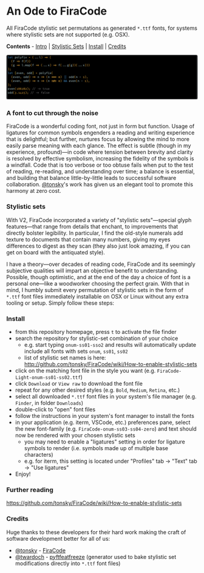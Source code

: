 # An Ode to FiraCode
All FiraCode stylistic set permutations as generated `*.ttf` fonts, for systems where stylistic sets are not supported (e.g. OSX).

**Contents** - [Intro](https://github.com/evnp/FiraCode-Stylistic-Sets#a-font-for-cutting-through-the-noise) | [Stylistic Sets](https://github.com/evnp/FiraCode-Stylistic-Sets#stylistic-sets) | [Install](https://github.com/evnp/FiraCode-Stylistic-Sets#install) | [Credits](https://github.com/evnp/FiraCode-Stylistic-Sets#credits)

![Example](https://raw.githubusercontent.com/evnp/FiraCode-Stylistic-Sets/master/example.png)

### A font to cut through the noise
FiraCode is a wonderful coding font, not just in form but function. Usage of ligatures for common symbols engenders a reading and writing experience that is delightful; but further, nurtures focus by allowing the mind to more easily parse meaning with each glance. The effect is subtle (though in my experience, profound)—in code where tension between brevity and clarity is resolved by effective symbolism, increasing the fidelity of the symbols is a windfall. Code that is too verbose or too obtuse fails when put to the test of reading, re-reading, and understanding over time; a balance is essential, and building that balance little-by-little leads to successful software collaboration. [@tonsky](https://github.com/tonsky)'s work has given us an elegant tool to promote this harmony at zero cost.

### Stylistic sets
With V2, FiraCode incorporated a variety of "stylistic sets"—special glyph features—that range from details that enchant, to improvements that directly bolster legibility. In particular, I find the old-style numerals add texture to documents that contain many numbers, giving my eyes differences to digest as they scan (they also just look amazing, if you can get on board with the antiquated style).

I have a theory—over decades of reading code, FiraCode and its seemingly subjective qualities will impart an objective benefit to understanding. Possible, though optimistic, and at the end of the day a choice of font is a personal one—like a woodworker choosing the perfect grain. With that in mind, I humbly submit every permutation of stylistic sets in the form of `*.ttf` font files immediately installable on OSX or Linux without any extra tooling or setup. Simply follow these steps:

### Install
- from this repository homepage, press `t` to activate the file finder
- search the repository for stylistic-set combination of your choice
  - e.g. start typing `onum-ss01-sso2` and results will automatically update include all fonts with sets `onum`, `ss01`, `ss02`
  - list of stylistic set names is here: http://github.com/tonsky/FiraCode/wiki/How-to-enable-stylistic-sets
- click on the matching font file in the style you want (e.g. `FiraCode-Light-onum-ss01-ss02.ttf`)
- click `Download` or `View raw` to download the font file
- repeat for any other desired styles (e.g. `Bold`, `Medium`, `Retina`, etc.)
- select all downloaded `*.ttf` font files in your system's file manager (e.g. `Finder`, in folder `Downloads`)
- double-click to "open" font files
- follow the instructions in your system's font manager to install the fonts
- in your application (e.g. iterm, VSCode, etc.) preferences pane, select the new font-family (e.g. `FiraCode-onum-ss03-ss04-zero`) and text should now be rendered with your chosen stylistic sets
  - you may need to enable a "ligatures" setting in order for ligature symbols to render (i.e. symbols made up of multiple base characters)
  - e.g. for iterm, this setting is located under "Profiles" tab -> "Text" tab -> "Use ligatures"
- Enjoy!

### Further reading
https://github.com/tonsky/FiraCode/wiki/How-to-enable-stylistic-sets

### Credits
Huge thanks to these developers for their hard work making the craft of software development better for all of us:
- [@tonsky](https://github.com/tonsky) - [FiraCode](https://github.com/tonsky/FiraCode/)
- [@twardoch](https://github.com/twardoch) - [pyftfeatfreeze](https://github.com/twardoch/fonttools-utils/tree/master/pyftfeatfreeze) (generator used to bake stylistic set modifications directly into `*.ttf` font files)



